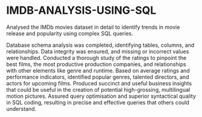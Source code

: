 # IMDB-ANALYSIS-USING-SQL
Analysed the IMDb movies dataset in detail to identify trends in movie release and popularity using complex SQL queries.

Database schema analysis was completed, identifying tables, columns, and relationships. Data integrity was ensured, and missing or incorrect values were handled.
Conducted a thorough study of the ratings to pinpoint the best films, the most productive production companies, and relationships with other elements like genre and runtime.
Based on average ratings and performance indicators, identified popular genres, talented directors, and actors for upcoming films.
Produced succinct and useful business insights that could be useful in the creation of potential high-grossing, multilingual motion pictures.
Assured query optimisation and superior syntactical quality in SQL coding, resulting in precise and effective queries that others could understand.

